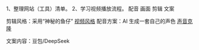 1、整理网站（工具）清单。
2、学习视频播放流程。
配音 画面 剪辑  文案


剪辑风格：采用“神秘的鱼仔”
[视频风格](https://www.xiaohongshu.com/explore/68232570000000002100427b?app_platform=android&ignoreEngage=true&app_version=8.82.0&share_from_user_hidden=true&xsec_source=app_share&type=video&xsec_token=CBWjbGvTG6f1wMRUp5kULEUyVtkmGePxEdQYwqHlW2S4w=&author_share=1&xhsshare=WeixinSession&shareRedId=ODdHRTVJNkE2NzUyOTgwNjczOTdFSkxN&apptime=1747150388&share_id=ca30fca237fb43a2aeabfa4df5ba6f31&share_channel=wechat)
配音方案：AI 生成一套自己的声色
[声音克隆](https://noiz.ai/landing)

文案内容：豆包/DeepSeek 

